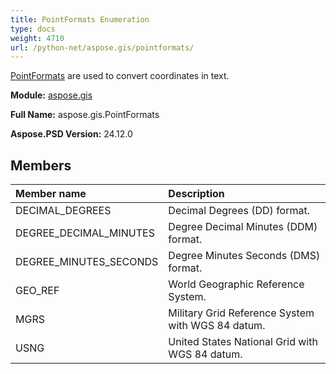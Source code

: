 ```yaml
---
title: PointFormats Enumeration
type: docs
weight: 4710
url: /python-net/aspose.gis/pointformats/
---
```


[PointFormats](/psd/python-net/aspose.gis/pointformats/) are used to convert coordinates in text.

**Module:** [aspose.gis](/psd/python-net/aspose.gis/)

**Full Name:** aspose.gis.PointFormats

**Aspose.PSD Version:** 24.12.0

## **Members**
| **Member name** | **Description** |
| :- | :- |
| DECIMAL_DEGREES | Decimal Degrees (DD) format. |
| DEGREE_DECIMAL_MINUTES | Degree Decimal Minutes (DDM) format. |
| DEGREE_MINUTES_SECONDS | Degree Minutes Seconds (DMS) format. |
| GEO_REF | World Geographic Reference System. |
| MGRS | Military Grid Reference System with WGS 84 datum. |
| USNG | United States National Grid with WGS 84 datum. |
